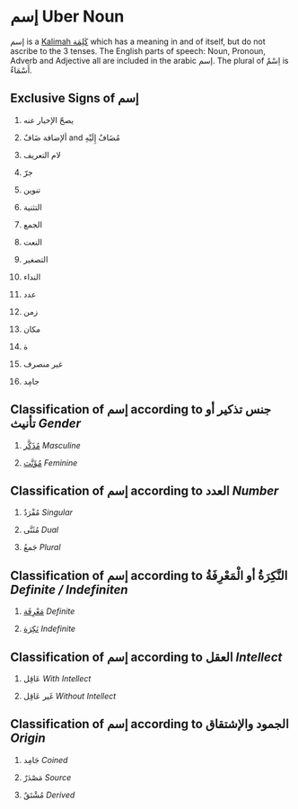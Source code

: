 # إسم Uber Noun

إسم is a [Kalimah كَلِمَة](/reference/nahw/kalimah/) which has a meaning in and of itself, but do not ascribe to the 3 tenses. The English parts of speech: Noun, Pronoun, Adverb and Adjective all are included in the arabic إسم. The plural of اِسْمٌ is أَسْمَاءٌ. 


## Exclusive Signs of إسم

1. يصحّ الإخبار عنه

2. ألإضافة ضَافٌ and مُضَافٌ إِلَيْهِ 

3. لام التعريف

4. جرّ

5. تنوين
 
6. التثنية 

7. الجمع

8. النعت

9. التصغير

10. النداء

11. عدد

12. زمن

13. مكان

14. ة

15. غیر منصرف

16. جامِد

## Classification of إسم according to جنس تذكير أو تأنيث *Gender*

1. [مُذَكَّر](/reference/nahw/mudhakkar/) *Masculine*

2. [مُؤَنَّث](/reference/nahw/muannas/) *Feminine*

## Classification of إسم according to العدد *Number*

1. مُفْرَدٌ *Singular*

2. مُثَنَّى *Dual*

3. جَمعُ *Plural*

## Classification of إسم according to النَّكِرَةُ أو الْمَعْرِفَةُ *Definite / Indefiniten*

1. [مَعْرِفَة](/reference/nahw/marifa/) *Definite*

2. [نَكِرَة](/reference/nahw/nakira/) *Indefinite*

## Classification of إسم according to العقل *Intellect*

1. عَاقِل *With Intellect*

2. غَير عَاقِل *Without Intellect*

## Classification of إسم according to الجمود والإشتقاق *Origin*

1. جَامِد *Coined*

2. مَصْدَرٌ *Source*

3. مُشْتَقٌ *Derived*